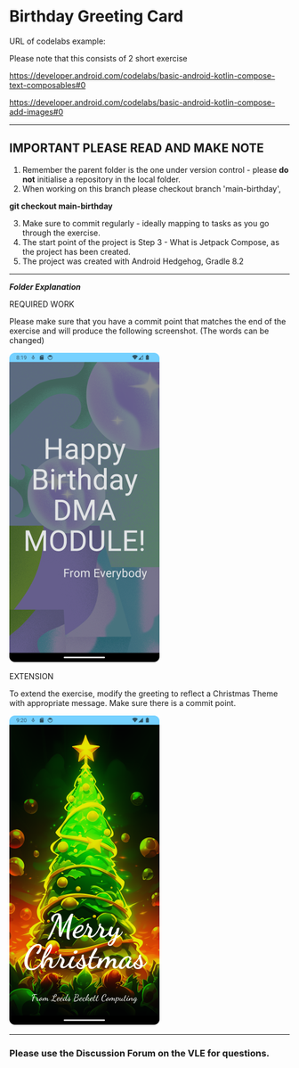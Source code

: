 # Birthday Greeting Card

URL of codelabs example:

Please note that this consists of 2 short exercise

https://developer.android.com/codelabs/basic-android-kotlin-compose-text-composables#0

https://developer.android.com/codelabs/basic-android-kotlin-compose-add-images#0

---

## IMPORTANT PLEASE READ AND MAKE NOTE

1. Remember the parent folder is the one under version control - please **do not** initialise a repository in the local folder.
2. When working on this branch please checkout branch 'main-birthday', 

**git checkout main-birthday**

3. Make sure to commit regularly - ideally mapping to tasks as you go through the exercise.
4. The start point of the project is Step 3 - What is Jetpack Compose, as the project has been created.
5. The project was created with Android Hedgehog, Gradle 8.2

---
***Folder Explanation***

REQUIRED WORK

Please make sure that you have a commit point that matches the end of the exercise and will produce the following 
screenshot. (The words can be changed)

![birthday screen shot](../images/birthday.png)

EXTENSION

To extend the exercise, modify the greeting to reflect a Christmas Theme with appropriate message. Make sure there 
is a commit point. 

![birthday screen shot](../images/christmas.png)


---
### Please use the Discussion Forum on the VLE for questions. ###


